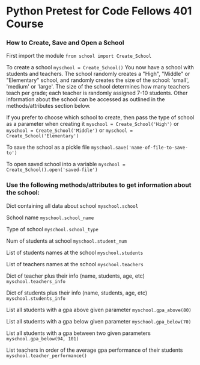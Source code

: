# Python Pretest for Code Fellows 401 Course

### How to Create, Save and Open a School

First import the module
`from school import Create_School`

To create a school
`myschool = Create_School()`
You now have a school with students and teachers. The school randomly creates a
"High", "Middle" or "Elementary" school, and randomly creates the size of the
school: 'small', 'medium' or 'large'. The size of the school determines how
many teachers teach per grade; each teacher is randomly assigned 7-10 students.
Other information about the school can be accessed as outlined in the
methods/attributes section below.

If you prefer to choose which school to create, then pass the type of school as
a parameter when creating it
`myschool = Create_School('High')` or
`myschool = Create_School('Middle')` or
`myschool = Create_School('Elementary')`

To save the school as a pickle file
`myschool.save('name-of-file-to-save-to')`

To open saved school into a variable
`myschool = Create_School().open('saved-file')`

### Use the following methods/attributes to get information about the school:

Dict containing all data about school
`myschool.school`

School name
`myschool.school_name`

Type of school
`myschool.school_type`

Num of students at school
`myschool.student_num`

List of students names at the school
`myschool.students`

List of teachers names at the school
`myschool.teachers`

Dict of teacher plus their info (name, students, age, etc)
`myschool.teachers_info`

Dict of students plus their info (name, students, age, etc)
`myschool.students_info`

List all students with a gpa above given parameter
`myschool.gpa_above(80)`

List all students with a gpa below given parameter
`myschool.gpa_below(70)`

List all students with a gpa between two given parameters
`myschool.gpa_below(94, 101)`

List teachers in order of the average gpa performance of their students
`myschool.teacher_performance()`
